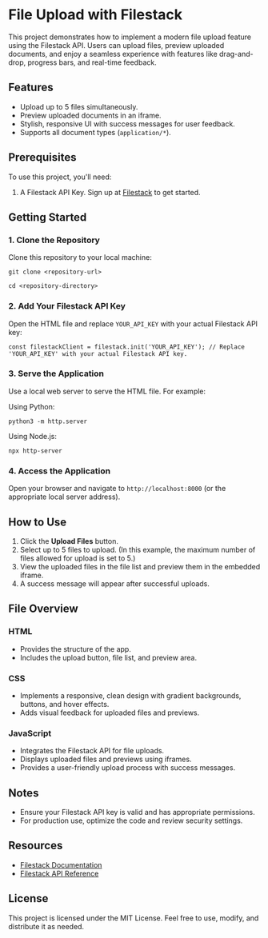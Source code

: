 # File Upload with Filestack

This project demonstrates how to implement a modern file upload feature using the Filestack API. Users can upload files, preview uploaded documents, and enjoy a seamless experience with features like drag-and-drop, progress bars, and real-time feedback.

## Features
- Upload up to 5 files simultaneously.
- Preview uploaded documents in an iframe.
- Stylish, responsive UI with success messages for user feedback.
- Supports all document types (`application/*`).

## Prerequisites
To use this project, you'll need:
1. A Filestack API Key. Sign up at [Filestack](https://www.filestack.com) to get started.

## Getting Started
### 1. Clone the Repository
Clone this repository to your local machine:

`git clone <repository-url>`

`cd <repository-directory>`

### 2. Add Your Filestack API Key
Open the HTML file and replace `YOUR_API_KEY` with your actual Filestack API key:

`const filestackClient = filestack.init('YOUR_API_KEY'); // Replace 'YOUR_API_KEY' with your actual Filestack API key.`

### 3. Serve the Application
Use a local web server to serve the HTML file. For example:

Using Python:

`python3 -m http.server`

Using Node.js:

`npx http-server`

### 4. Access the Application
Open your browser and navigate to `http://localhost:8000` (or the appropriate local server address).

## How to Use
1. Click the **Upload Files** button.
2. Select up to 5 files to upload. (In this example, the maximum number of files allowed for upload is set to 5.)
3. View the uploaded files in the file list and preview them in the embedded iframe.
4. A success message will appear after successful uploads.
   
## File Overview
### HTML
- Provides the structure of the app.
- Includes the upload button, file list, and preview area.

### CSS
- Implements a responsive, clean design with gradient backgrounds, buttons, and hover effects.
- Adds visual feedback for uploaded files and previews.

### JavaScript
- Integrates the Filestack API for file uploads.
- Displays uploaded files and previews using iframes.
- Provides a user-friendly upload process with success messages.

## Notes
- Ensure your Filestack API key is valid and has appropriate permissions.
- For production use, optimize the code and review security settings.
  
## Resources
- [Filestack Documentation](https://www.filestack.com/docs/)
- [Filestack API Reference](https://www.filestack.com/docs/api/)

## License
This project is licensed under the MIT License. Feel free to use, modify, and distribute it as needed.


